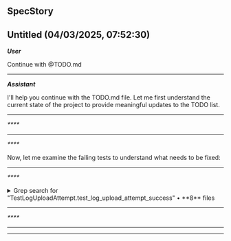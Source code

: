 ## SpecStory

## Untitled (04/03/2025, 07:52:30)

_**User**_

Continue with @TODO.md 

---

_**Assistant**_

I'll help you continue with the TODO.md file. Let me first understand the current state of the project to provide meaningful updates to the TODO list.

---

_****_



---

_****_



Now, let me examine the failing tests to understand what needs to be fixed:

---

_****_

<details>
            <summary>Grep search for "TestLogUploadAttempt.test_log_upload_attempt_success" • **8** files</summary>
        
| File | Line | Match |
|------|------|-------|
| `file:///Users/adam/Developer/vcs/github.twardoch/pub/twat-packages/_good/twat/plugins/repos/twat_fs/CHANGELOG.md` | L50 | `- TestLogUploadAttempt.test_log_upload_attempt_success test failing because logger.info is not being called` |
| `file:///Users/adam/Developer/vcs/github.twardoch/pub/twat-packages/_good/twat/plugins/repos/twat_fs/TODO.md` | L14 | `- [ ] Fix `TestLogUploadAttempt.test_log_upload_attempt_success` test` |
| `file:///Users/adam/Developer/vcs/github.twardoch/pub/twat-packages/_good/twat/plugins/repos/twat_fs/CLEANUP.txt` | L6820 | `- Fix TestLogUploadAttempt.test_log_upload_attempt_success test (logger.info not being called)` |
| `file:///Users/adam/Developer/vcs/github.twardoch/pub/twat-packages/_good/twat/plugins/repos/twat_fs/.specstory/history/2025-03-04_06-19-implementation-of-todo-md-phases.md` | L392 | `Now let's fix the TestLogUploadAttempt.test_log_upload_attempt_success test:` |
| `file:///Users/adam/Developer/vcs/github.twardoch/pub/twat-packages/_good/twat/plugins/repos/twat_fs/.specstory/history/2025-03-04_06-19-implementation-of-todo-md-phases.md` | L5851 | `- TestLogUploadAttempt.test_log_upload_attempt_success test failing because logger.info is not being called` |
| `file:///Users/adam/Developer/vcs/github.twardoch/pub/twat-packages/_good/twat/plugins/repos/twat_fs/.specstory/history/2025-03-04_06-19-implementation-of-todo-md-phases.md` | L5869 | `- TestLogUploadAttempt.test_log_upload_attempt_success test failing because logger.info is not being called` |
| `file:///Users/adam/Developer/vcs/github.twardoch/pub/twat-packages/_good/twat/plugins/repos/twat_fs/.specstory/history/2025-03-04_06-19-implementation-of-todo-md-phases.md` | L5945 | `- Fix TestLogUploadAttempt.test_log_upload_attempt_success test (logger.info not being called)` |
| `file:///Users/adam/Developer/vcs/github.twardoch/pub/twat-packages/_good/twat/plugins/repos/twat_fs/.specstory/history/2025-03-04_05-33-implementing-todo-phases-1%2C-2%2C-and-3.md` | L3991 | `______ TestLogUploadAttempt.test_log_upload_attempt_success ______` |
| `file:///Users/adam/Developer/vcs/github.twardoch/pub/twat-packages/_good/twat/plugins/repos/twat_fs/.specstory/history/2025-03-04_05-33-implementing-todo-phases-1%2C-2%2C-and-3.md` | L4305 | `+   - Fix TestLogUploadAttempt.test_log_upload_attempt_success test` |
| `file:///Users/adam/Developer/vcs/github.twardoch/pub/twat-packages/_good/twat/plugins/repos/twat_fs/.specstory/history/2025-03-04_05-33-implementing-todo-phases-1%2C-2%2C-and-3.md` | L4382 | `- Fix TestLogUploadAttempt.test_log_upload_attempt_success test` |
| `file:///Users/adam/Developer/vcs/github.twardoch/pub/twat-packages/_good/twat/plugins/repos/twat_fs/twat_search.txt` | L2377 | `- TestLogUploadAttempt.test_log_upload_attempt_success test failing because logger.info is not being called` |
| `file:///Users/adam/Developer/vcs/github.twardoch/pub/twat-packages/_good/twat/plugins/repos/twat_fs/twat_search.txt` | L2451 | `- TestLogUploadAttempt.test_log_upload_attempt_success test failing because logger.info is not being called` |
| `file:///Users/adam/Developer/vcs/github.twardoch/pub/twat-packages/_good/twat/plugins/repos/twat_fs/twat_search.txt` | L4620 | `- Fix TestLogUploadAttempt.test_log_upload_attempt_success test (logger.info not being called)` |
| `file:///Users/adam/Developer/vcs/github.twardoch/pub/twat-packages/_good/twat/plugins/repos/twat_fs/TODO.md` | L14 | `- [ ] Fix `TestLogUploadAttempt.test_log_upload_attempt_success` test` |
| `file:///Users/adam/Developer/vcs/github.twardoch/pub/twat-packages/_good/twat/plugins/repos/twat_fs/CHANGELOG.md` | L50 | `- TestLogUploadAttempt.test_log_upload_attempt_success test failing because logger.info is not being called` |

</details>

---

_****_



---



---

